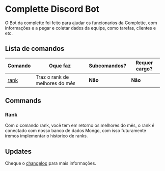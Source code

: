 
# Complette Discord Bot

O Bot da complette foi feito para ajudar os funcionarios da Complette, com informações e a pegar e coletar dados da equipe, como tarefas, clientes e etc.

## Lista de comandos


| Comando |Oque faz  | Subcomandos? |  Requer cargo?|
|--|--|--|--|
| [rank](###rank) | Traz o rank de melhores do mês  | **Não** | **Não** |


  

## Commands

### Rank
Com o comando rank, você tem em retorno os melhores do mês, o rank é conectado com nosso banco de dados Mongo, com isso futuramente iremos implementar o historico de ranks.


  

## Updates

Cheque o [changelog](https://github.com/lfroes/CompletteDiscordBot/blob/master/changelog.md) para mais informações.